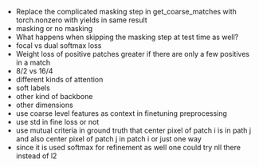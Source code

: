 - Replace the complicated masking step in get_coarse_matches with torch.nonzero with yields in same result
- masking or no masking
- What happens when skipping the masking step at test time as well?
- focal vs dual softmax loss
- Weight loss of positive patches greater if there are only a few positives in a match
- 8/2 vs 16/4
- different kinds of attention
- soft labels
- other kind of backbone
- other dimensions
- use coarse level features as context in finetuning preprocessing
- use std in fine loss or not
- use mutual criteria in ground truth that center pixel of patch i is in path j and also center pixel of patch j in patch i or just one way
- since it is used softmax for refinement as well one could try nll there instead of l2